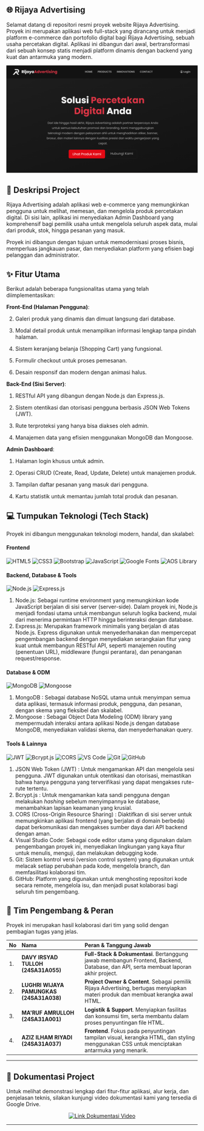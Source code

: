 ## 🌐 Rijaya Advertising

Selamat datang di repositori resmi proyek website Rijaya Advertising. Proyek ini merupakan aplikasi web full-stack yang dirancang untuk menjadi platform e-commerce dan portofolio digital bagi Rijaya Advertising, sebuah usaha percetakan digital. Aplikasi ini dibangun dari awal, bertransformasi dari sebuah konsep statis menjadi platform dinamis dengan backend yang kuat dan antarmuka yang modern.

![Tampilan Website Rijaya Advertising](https://github.com/davyirsyad/RijayaAdvertising/blob/main/asset%20readme/Tampilan%20Website%20Rijaya%20Advertising.png?raw=true)

## 📜 Deskripsi Project

Rijaya Advertising adalah aplikasi web e-commerce yang memungkinkan pengguna untuk melihat, memesan, dan mengelola produk percetakan digital. Di sisi lain, aplikasi ini menyediakan Admin Dashboard yang komprehensif bagi pemilik usaha untuk mengelola seluruh aspek data, mulai dari produk, stok, hingga pesanan yang masuk.

Proyek ini dibangun dengan tujuan untuk memodernisasi proses bisnis, memperluas jangkauan pasar, dan menyediakan platform yang efisien bagi pelanggan dan administrator.

## ✨ Fitur Utama
Berikut adalah beberapa fungsionalitas utama yang telah diimplementasikan:

**Front-End (Halaman Pengguna)**:

2. Galeri produk yang dinamis dan dimuat langsung dari database.

3. Modal detail produk untuk menampilkan informasi lengkap tanpa pindah halaman.

4. Sistem keranjang belanja (Shopping Cart) yang fungsional.

5. Formulir checkout untuk proses pemesanan.

6. Desain responsif dan modern dengan animasi halus.

**Back-End (Sisi Server)**:

1. RESTful API yang dibangun dengan Node.js dan Express.js.

2. Sistem otentikasi dan otorisasi pengguna berbasis JSON Web Tokens (JWT).

3. Rute terproteksi yang hanya bisa diakses oleh admin.

4. Manajemen data yang efisien menggunakan MongoDB dan Mongoose.

**Admin Dashboard**:

1. Halaman login khusus untuk admin.

2. Operasi CRUD (Create, Read, Update, Delete) untuk manajemen produk.

3. Tampilan daftar pesanan yang masuk dari pengguna.

4. Kartu statistik untuk memantau jumlah total produk dan pesanan.


## 💻 Tumpukan Teknologi (Tech Stack)

Proyek ini dibangun menggunakan teknologi modern, handal, dan skalabel:

#### **Frontend**
<p align="left">
  <img src="https://img.shields.io/badge/HTML5-E34F26?style=for-the-badge&logo=html5&logoColor=white" alt="HTML5"/>
  <img src="https://img.shields.io/badge/CSS3-1572B6?style=for-the-badge&logo=css3&logoColor=white" alt="CSS3"/>
  <img src="https://img.shields.io/badge/Bootstrap-7952B3?style=for-the-badge&logo=bootstrap&logoColor=white" alt="Bootstrap"/>
  <img src="https://img.shields.io/badge/JavaScript-F7DF1E?style=for-the-badge&logo=javascript&logoColor=black" alt="JavaScript"/>
  <img src="https://img.shields.io/badge/Google%20Fonts-4285F4?style=for-the-badge&logo=google-fonts&logoColor=white" alt="Google Fonts"/>
  <img src="https://img.shields.io/badge/AOS-Animate%20On%20Scroll-9cf?style=for-the-badge" alt="AOS Library"/>
</p>

#### **Backend, Database & Tools**
<p align="left">
  <img src="https://img.shields.io/badge/Node.js-339933?style=for-the-badge&logo=nodedotjs&logoColor=white" alt="Node.js"/>
  <img src="https://img.shields.io/badge/Express.js-000000?style=for-the-badge&logo=express&logoColor=white" alt="Express.js"/>
</p>

1. Node.js: Sebagai runtime environment yang memungkinkan kode JavaScript berjalan di sisi server (server-side). Dalam proyek ini, Node.js menjadi fondasi utama untuk membangun seluruh logika backend, mulai dari menerima permintaan HTTP hingga berinteraksi dengan database.
2. Express.js: Merupakan framework minimalis yang berjalan di atas Node.js. Express digunakan untuk menyederhanakan dan mempercepat pengembangan backend dengan menyediakan serangkaian fitur yang kuat untuk membangun RESTful API, seperti manajemen routing (penentuan URL), middleware (fungsi perantara), dan penanganan request/response.

#### **Database & ODM**
<p align="left">
  <img src="https://img.shields.io/badge/MongoDB-47A248?style=for-the-badge&logo=mongodb&logoColor=white" alt="MongoDB"/>
  <img src="https://img.shields.io/badge/Mongoose-880000?style=for-the-badge&logo=mongoose&logoColor=white" alt="Mongoose"/>
</p>

1. MongoDB : Sebagai database NoSQL utama untuk menyimpan semua data aplikasi, termasuk informasi produk, pengguna, dan pesanan, dengan skema yang fleksibel dan skalabel.
2. Mongoose : Sebagai Object Data Modeling (ODM) library yang mempermudah interaksi antara aplikasi Node.js dengan database MongoDB, menyediakan validasi skema, dan menyederhanakan query.

#### **Tools & Lainnya**
<p align="left">
  <img src="https://img.shields.io/badge/JWT-000000?style=for-the-badge&logo=jsonwebtokens&logoColor=white" alt="JWT"/>
  <img src="https://img.shields.io/badge/Bcrypt.js-6243A4?style=for-the-badge&logo=bcrypt&logoColor=white" alt="Bcrypt.js"/>
  <img src="https://img.shields.io/badge/CORS-Enabled-orange?style=for-the-badge" alt="CORS"/>
  <img src="https://img.shields.io/badge/Visual_Studio_Code-007ACC?style=for-the-badge&logo=visualstudiocode&logoColor=white" alt="VS Code"/>
  <img src="https://img.shields.io/badge/Git-F05032?style=for-the-badge&logo=git&logoColor=white" alt="Git"/>
  <img src="https://img.shields.io/badge/GitHub-181717?style=for-the-badge&logo=github&logoColor=white" alt="GitHub"/>
</p>

1. JSON Web Token (JWT) : Untuk mengamankan API dan mengelola sesi pengguna. JWT digunakan untuk otentikasi dan otorisasi, memastikan bahwa hanya pengguna yang terverifikasi yang dapat mengakses rute-rute tertentu.
2. Bcrypt.js : Untuk mengamankan kata sandi pengguna dengan melakukan *hashing* sebelum menyimpannya ke database, menambahkan lapisan keamanan yang krusial.
3. CORS (Cross-Origin Resource Sharing) : Diaktifkan di sisi server untuk memungkinkan aplikasi frontend (yang berjalan di domain berbeda) dapat berkomunikasi dan mengakses sumber daya dari API backend dengan aman.
4. Visual Studio Code: Sebagai code editor utama yang digunakan dalam pengembangan proyek ini, menyediakan lingkungan yang kaya fitur untuk menulis, menguji, dan melakukan debugging kode.
5. Git: Sistem kontrol versi (version control system) yang digunakan untuk melacak setiap perubahan pada kode, mengelola branch, dan memfasilitasi kolaborasi tim.
6. GitHub: Platform yang digunakan untuk menghosting repositori kode secara remote, mengelola isu, dan menjadi pusat kolaborasi bagi seluruh tim pengembang.


## 👥 Tim Pengembang & Peran

Proyek ini merupakan hasil kolaborasi dari tim yang solid dengan pembagian tugas yang jelas.

| No | Nama | Peran & Tanggung Jawab |
|:---|:---|:---|
| 1. | **DAVY IRSYAD TULLOH (24SA31A055)** | **Full-Stack & Dokumentasi**. Bertanggung jawab membangun Frontend, Backend, Database, dan API, serta membuat laporan akhir project. |
| 2. | **LUGHRI WIJAYA PAMUNGKAS (24SA31A038)** | **Project Owner & Content**. Sebagai pemilik Rijaya Advertising, bertugas menyiapkan materi produk dan membuat kerangka awal HTML. |
| 3. | **MA'RUF AMRULLOH (24SA31A001)** | **Logistik & Support**. Menyiapkan fasilitas dan konsumsi tim, serta membantu dalam proses penyuntingan file HTML. |
| 4. | **AZIZ ILHAM RIYADI (24SA31A037)** | **Frontend**. Fokus pada penyuntingan tampilan visual, kerangka HTML, dan styling menggunakan CSS untuk menciptakan antarmuka yang menarik. |

---

## 🎥 Dokumentasi Project

Untuk melihat demonstrasi lengkap dari fitur-fitur aplikasi, alur kerja, dan penjelasan teknis, silakan kunjungi video dokumentasi kami yang tersedia di Google Drive.

<p align="center">
  <a href="https://drive.google.com/file/d/1Y7EvdgmxyHVeXuZJtbBXYuiTGAmJpIpf/view?usp=sharing" target="_blank">
    <img src="https://img.shields.io/badge/Tonton_Dokumentasi-4285F4?style=for-the-badge&logo=google-drive&logoColor=white" alt="Link Dokumentasi Video"/>
  </a>
</p>

---
